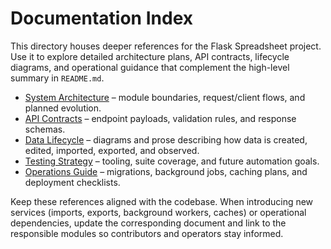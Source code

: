 # Documentation Index

This directory houses deeper references for the Flask Spreadsheet project. Use it to explore detailed architecture plans, API contracts, lifecycle diagrams, and operational guidance that complement the high-level summary in `README.md`.

- [System Architecture](architecture.md) – module boundaries, request/client flows, and planned evolution.
- [API Contracts](api-contracts.md) – endpoint payloads, validation rules, and response schemas.
- [Data Lifecycle](data-lifecycle.md) – diagrams and prose describing how data is created, edited, imported, exported, and observed.
- [Testing Strategy](testing-strategy.md) – tooling, suite coverage, and future automation goals.
- [Operations Guide](operations.md) – migrations, background jobs, caching plans, and deployment checklists.

Keep these references aligned with the codebase. When introducing new services (imports, exports, background workers, caches) or operational dependencies, update the corresponding document and link to the responsible modules so contributors and operators stay informed.

